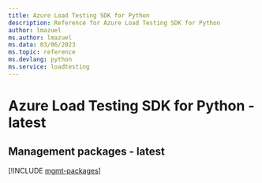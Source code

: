 ```yaml
---
title: Azure Load Testing SDK for Python
description: Reference for Azure Load Testing SDK for Python
author: lmazuel
ms.author: lmazuel
ms.data: 03/06/2023
ms.topic: reference
ms.devlang: python
ms.service: loadtesting
---
```

# Azure Load Testing SDK for Python - latest

## Management packages - latest
[!INCLUDE [mgmt-packages](load-testing-mgmt-index.md)]
